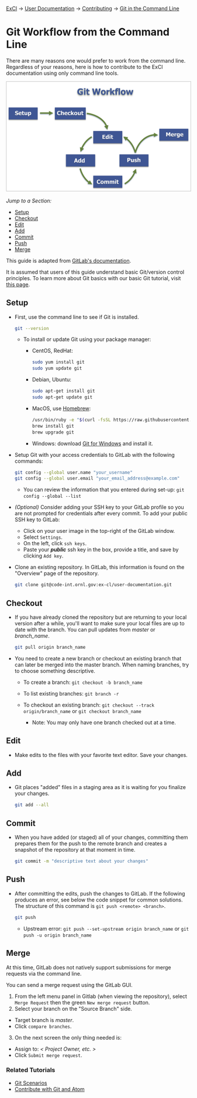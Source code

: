 [ExCl](https://docs.excl.ornl.gov/) &rarr; [User Documentation](../README.md)  &rarr; [Contributing](../CONTRIBUTING.md)  &rarr; [Git in the Command Line](git-command-line.md)

# Git Workflow from the Command Line

There are many reasons one would prefer to work from the command line. Regardless of your reasons, here is how to contribute to the ExCl documentation using only command line tools.

<a target="_new" href="screenshots/git-workflow-steps.png"><img src="screenshots/git-workflow-steps.png" style="border-style:ridge;border-color:#bfbfbf;border-width:1px;width:550px;" /></a><!-- o_ -->

_Jump to a Section:_   
- [Setup](#setup)
- [Checkout](#checkout)
- [Edit](#edit)   
- [Add](#add)
- [Commit](#commit)
- [Push](#push)
- [Merge](#merge)

This guide is adapted from [GitLab's documentation](https://docs.gitlab.com/ee/gitlab-basics/start-using-git.html).

It is assumed that users of this guide understand basic Git/version control principles. To learn more about Git basics with our basic Git tutorial, visit [this page](git-basics.md).

## Setup

- First, use the command line to see if Git is installed.

  ```bash
  git --version
  ```

  - To install or update Git using your package manager:

    - CentOS, RedHat:

      ```bash
      sudo yum install git
      sudo yum update git
      ```

    - Debian, Ubuntu:

      ```bash
      sudo apt-get install git
      sudo apt-get update git
      ```

    - MacOS, use [Homebrew](https://brew.sh/):

      ```bash
      /usr/bin/ruby -e "$(curl -fsSL https://raw.githubusercontent.com/Homebrew/install/master/install)"
      brew install git
      brew upgrade git
      ```

    - Windows: download [Git for Windows](https://gitforwindows.org/) and install it.

- Setup Git with your access credentials to GitLab with the following commands:

  ```bash
  git config --global user.name "your_username"
  git config --global user.email "your_email_address@example.com"
  ```

  - You can review the information that you entered during set-up: `git config --global --list`

- _(Optional)_ Consider adding your SSH key to your GitLab profile so you are not prompted for credentials after every commit. To add your public SSH key to GitLab:

  - Click on your user image in the top-right of the GitLab window.
  - Select `Settings`.
  - On the left, click `ssh keys`.
  - Paste your _**public**_ ssh key in the box, provide a title, and save by clicking `Add key`.

- Clone an existing repository. In GitLab, this information is found on the "Overview" page of the repository.

  ```bash
  git clone git@code-int.ornl.gov:ex-cl/user-documentation.git
  ```

## Checkout

- If you have already cloned the repository but are returning to your local version after a while, you'll want to make sure your local files are up to date with the branch. You can pull updates from _master_ or _branch_name_.

  ```bash
  git pull origin branch_name
  ```

- You need to create a new branch or checkout an existing branch that can later be merged into the master branch. When naming branches, try to choose something descriptive.

  - To create a branch: `git checkout -b branch_name`
  - To list existing branches: `git branch -r`
  - To checkout an existing branch: `git checkout --track origin/branch_name` or `git checkout branch_name`

    - Note: You may only have one branch checked out at a time.

## Edit

- Make edits to the files with your favorite text editor. Save your changes.

## Add

- Git places "added" files in a staging area as it is waiting for you finalize your changes.

  ```bash
  git add --all
  ```

## Commit

- When you have added (or staged) all of your changes, committing them prepares them for the push to the remote branch and creates a snapshot of the repository at that moment in time.

  ```bash
  git commit -m "descriptive text about your changes"
  ```

## Push

- After committing the edits, push the changes to GitLab. If the following produces an error, see below the code snippet for common solutions. The structure of this command is `git push <remote> <branch>`.

  ```bash
  git push
  ```

  - Upstream error: `git push --set-upstream origin branch_name` or `git push -u origin branch_name`

## Merge

At this time, GitLab does not natively support submissions for merge requests via the command line.

You can send a merge request using the GitLab GUI.

1. From the left menu panel in Gitlab (when viewing the repository), select `Merge Request` then the green `New merge request` button.
2. Select your branch on the "Source Branch" side.

  - Target branch is _master_.
  - Click `compare branches`.

3. On the next screen the only thing needed is:

  - Assign to: _< Project Owner, etc. >_
  - Click `Submit merge request`.

### Related Tutorials
- [Git Scenarios](contributing/git-scenarios.md)
- [Contribute with Git and Atom](contributing/git-workflow.md)
